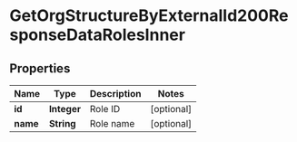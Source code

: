 

# GetOrgStructureByExternalId200ResponseDataRolesInner


## Properties

| Name | Type | Description | Notes |
|------------ | ------------- | ------------- | -------------|
|**id** | **Integer** | Role ID |  [optional] |
|**name** | **String** | Role name |  [optional] |



